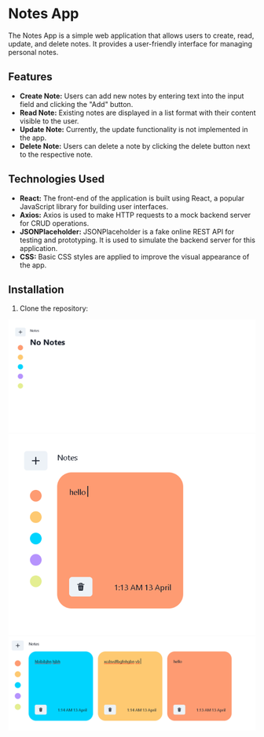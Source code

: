 # Notes App

The Notes App is a simple web application that allows users to create, read, update, and delete notes. It provides a user-friendly interface for managing personal notes.

## Features

- **Create Note:** Users can add new notes by entering text into the input field and clicking the "Add" button.
- **Read Note:** Existing notes are displayed in a list format with their content visible to the user.
- **Update Note:** Currently, the update functionality is not implemented in the app.
- **Delete Note:** Users can delete a note by clicking the delete button next to the respective note.

## Technologies Used

- **React:** The front-end of the application is built using React, a popular JavaScript library for building user interfaces.
- **Axios:** Axios is used to make HTTP requests to a mock backend server for CRUD operations.
- **JSONPlaceholder:** JSONPlaceholder is a fake online REST API for testing and prototyping. It is used to simulate the backend server for this application.
- **CSS:** Basic CSS styles are applied to improve the visual appearance of the app.

## Installation

1. Clone the repository:

![alt text](image.png)
![alt text](image-1.png)
![alt text](image-2.png)